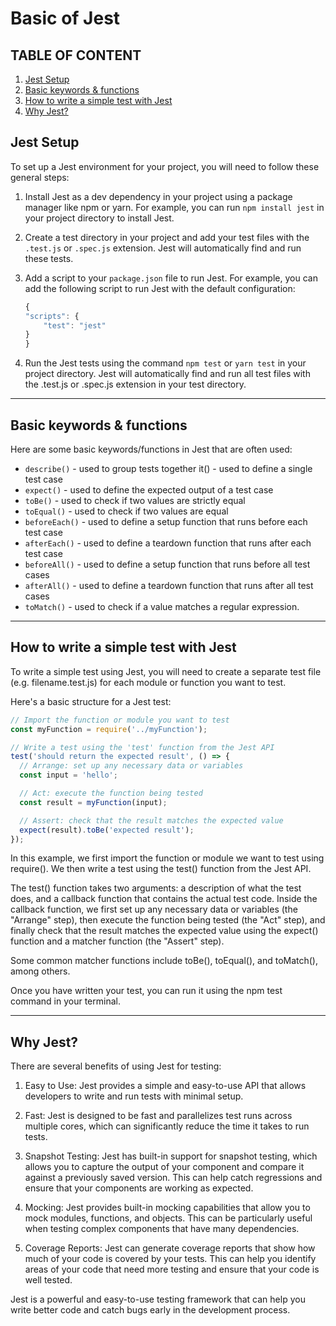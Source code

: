 # Basic of Jest

## TABLE OF CONTENT
1. [Jest Setup](#jest-setup)
1. [Basic keywords & functions](#basic-keywords--functions)
1. [How to write a simple test with Jest](#how-to-write-a-simple-test-with-jest)
1. [Why Jest?](#why-jest)


## Jest Setup 
To set up a Jest environment for your project, you will need to follow these general steps:

1. Install Jest as a dev dependency in your project using a package manager like npm or yarn. For example, you can run `npm install jest` in your project directory to install Jest.

1. Create a test directory in your project and add your test files with the `.test.js` or `.spec.js` extension. Jest will automatically find and run these tests.

1. Add a script to your `package.json` file to run Jest. For example, you can add the following script to run Jest with the default configuration:

    ```js
    {
    "scripts": {
        "test": "jest"
    }
    }
    ```

1. Run the Jest tests using the command `npm test` or `yarn test` in your project directory. Jest will automatically find and run all test files with the .test.js or .spec.js extension in your test directory.

---
## Basic keywords & functions
Here are some basic keywords/functions in Jest that are often used:

* `describe()` - used to group tests together
it() - used to define a single test case
* `expect()` - used to define the expected output of a test case
* `toBe()` - used to check if two values are strictly equal
* `toEqual()` - used to check if two values are equal
* `beforeEach()` - used to define a setup function that runs before each test case
* `afterEach()` - used to define a teardown function that runs after each test case
* `beforeAll()` - used to define a setup function that runs before all test cases
* `afterAll()` - used to define a teardown function that runs after all test cases
* `toMatch()` - used to check if a value matches a regular expression.

---
## How to write a simple test with Jest
To write a simple test using Jest, you will need to create a separate test file (e.g. filename.test.js) for each module or function you want to test.

Here's a basic structure for a Jest test:

```js
// Import the function or module you want to test
const myFunction = require('../myFunction');

// Write a test using the 'test' function from the Jest API
test('should return the expected result', () => {
  // Arrange: set up any necessary data or variables
  const input = 'hello';

  // Act: execute the function being tested
  const result = myFunction(input);

  // Assert: check that the result matches the expected value
  expect(result).toBe('expected result');
});
```

In this example, we first import the function or module we want to test using require(). We then write a test using the test() function from the Jest API.

The test() function takes two arguments: a description of what the test does, and a callback function that contains the actual test code. Inside the callback function, we first set up any necessary data or variables (the "Arrange" step), then execute the function being tested (the "Act" step), and finally check that the result matches the expected value using the expect() function and a matcher function (the "Assert" step).

Some common matcher functions include toBe(), toEqual(), and toMatch(), among others.

Once you have written your test, you can run it using the npm test command in your terminal.


---

## Why Jest?
There are several benefits of using Jest for testing:

1. Easy to Use: Jest provides a simple and easy-to-use API that allows developers to write and run tests with minimal setup.

1. Fast: Jest is designed to be fast and parallelizes test runs across multiple cores, which can significantly reduce the time it takes to run tests.

1. Snapshot Testing: Jest has built-in support for snapshot testing, which allows you to capture the output of your component and compare it against a previously saved version. This can help catch regressions and ensure that your components are working as expected.

1. Mocking: Jest provides built-in mocking capabilities that allow you to mock modules, functions, and objects. This can be particularly useful when testing complex components that have many dependencies.

1. Coverage Reports: Jest can generate coverage reports that show how much of your code is covered by your tests. This can help you identify areas of your code that need more testing and ensure that your code is well tested.

Jest is a powerful and easy-to-use testing framework that can help you write better code and catch bugs early in the development process.